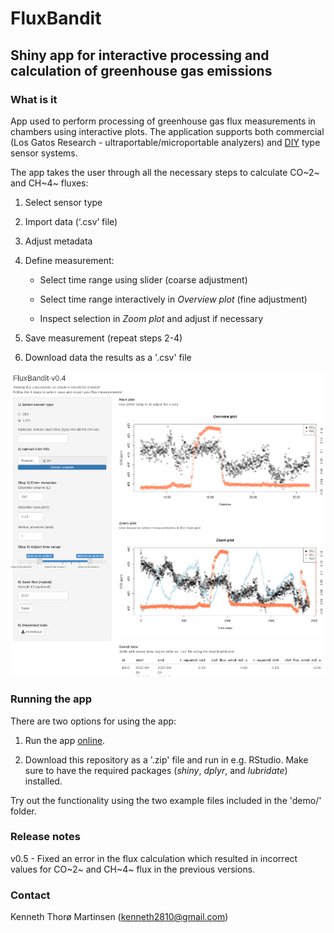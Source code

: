 # FluxBandit

## Shiny app for interactive processing and calculation of greenhouse gas emissions 

### What is it

App used to perform processing of greenhouse gas flux measurements in chambers using interactive plots. The application supports both commercial (Los Gatos Research - ultraportable/microportable analyzers) and [DIY](https://bg.copernicus.org/articles/17/3659/2020/bg-17-3659-2020.pdf) type sensor systems.

The app takes the user through all the necessary steps to calculate CO~2~ and CH~4~ fluxes:

1.  Select sensor type

2.  Import data (‘.csv’ file)

3.  Adjust metadata

4.  Define measurement:

    -   Select time range using slider (coarse adjustment)

    -   Select time range interactively in *Overview plot* (fine adjustment)

    -   Inspect selection in *Zoom plot* and adjust if necessary

5.  Save measurement (repeat steps 2-4)

6.  Download data the results as a '.csv' file

![](fluxbandit_image.png)

### Running the app

There are two options for using the app:

1.  Run the app [online](https://kennethtm.shinyapps.io/FluxBandit/).

2.  Download this repository as a '.zip' file and run in e.g. RStudio. Make sure to have the required packages (*shiny*, *dplyr*, and *lubridate*) installed.

Try out the functionality using the two example files included in the 'demo/' folder.

### Release notes

v0.5 - Fixed an error in the flux calculation which resulted in incorrect values for CO~2~ and CH~4~ flux in the previous versions.

### Contact

Kenneth Thorø Martinsen (kenneth2810@gmail.com)
